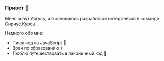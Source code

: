### Привет 👋

Меня зовут Айгуль, и я занимаюсь разработкой интерфейсов в команде [Сириус.Курсы](https://edu.sirius.online/#/).  

Немного обо мне:  
- Пишу код на JavaScript 🌱  
- Врач по образованию ⚕️
- Люблю путешествовать и лаконичный код 🥾
